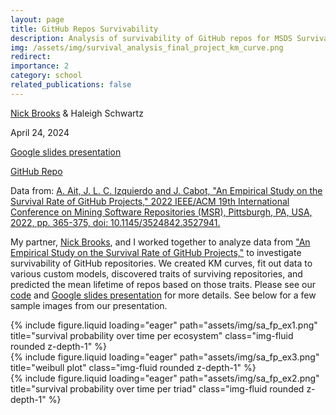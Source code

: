 ```yaml
---
layout: page
title: GitHub Repos Survivability 
description: Analysis of survivability of GitHub repos for MSDS Survival Analysis (DATA-596)
img: /assets/img/survival_analysis_final_project_km_curve.png
redirect:
importance: 2
category: school
related_publications: false
---
```


[Nick Brooks](https://nickbrooks-ds.github.io/) & Haleigh Schwartz

April 24, 2024

[Google slides presentation](https://docs.google.com/presentation/d/1ihUJ366En04LmeBpgqHGs5y6o8plJnn4DxuPwu6vbLs/edit?usp=sharing)

[GitHub Repo](https://github.com/schwartzh2017/Survival_Project3)

Data from: [A. Ait, J. L. C. Izquierdo and J. Cabot, "An Empirical Study on the Survival Rate of GitHub Projects," 2022 IEEE/ACM 19th International Conference on Mining Software Repositories (MSR), Pittsburgh, PA, USA, 2022, pp. 365-375, doi: 10.1145/3524842.3527941.](https://ieeexplore.ieee.org/document/9796216)


My partner, [Nick Brooks](https://nickbrooks-ds.github.io/), and I worked together to analyze data from ["An Empirical Study on the Survival Rate of GitHub Projects,"](https://ieeexplore.ieee.org/document/9796216) to investigate survivability of GitHub repositories. We created KM curves, fit out data to various custom models, discovered traits of surviving repositories, and predicted the mean lifetime of repos based on those traits. Please see our [code](https://github.com/schwartzh2017/Survival_Project3) and [Google slides presentation](https://docs.google.com/presentation/d/1ihUJ366En04LmeBpgqHGs5y6o8plJnn4DxuPwu6vbLs/edit?usp=sharing) for more details. See below for a few sample images from our presentation.

<div class="row">
    <div class="col-sm mt-3 mt-md-0">
        {% include figure.liquid loading="eager" path="assets/img/sa_fp_ex1.png" title="survival probability over time per ecosystem" class="img-fluid rounded z-depth-1" %}
    </div>
    <div class="col-sm mt-3 mt-md-0">
        {% include figure.liquid loading="eager" path="assets/img/sa_fp_ex3.png" title="weibull plot" class="img-fluid rounded z-depth-1" %}
    </div>
    <div class="col-sm mt-3 mt-md-0">
        {% include figure.liquid loading="eager" path="assets/img/sa_fp_ex2.png" title="survival probability over time per triad" class="img-fluid rounded z-depth-1" %}
    </div>
</div>